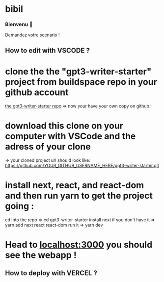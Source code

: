 # bibil 
### Bienvenu 👋
Demandez votre scénario !

## How to edit with VSCODE ?
# clone the the "gpt3-writer-starter" project from buildspace repo in your github account
[the gpt3-writer-starter repo](https://github.com/buildspace/gpt3-writer-starter.git)
=> now your have your own copy on github !
# download this clone on your computer with VSCode and the adress of your clone
=> your cloned project url should look like:
https://github.com/YOUR_GITHUB_USERNAME_HERE/gpt3-writer-starter.git
# install next, react, and react-dom and then run yarn to get the project going :
cd into the repo
=> cd gpt3-writer-starter
install next if you don't have it
=> yarn add next react react-dom
run it
=> yarn dev
# Head to [localhost:3000](http://localhost:3000) you should see the webapp !

## How to deploy with VERCEL ?


